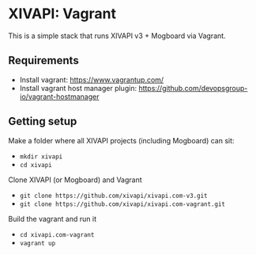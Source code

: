 # XIVAPI: Vagrant

This is a simple stack that runs XIVAPI v3 + Mogboard via Vagrant.

## Requirements

- Install vagrant: https://www.vagrantup.com/
- Install vagrant host manager plugin: https://github.com/devopsgroup-io/vagrant-hostmanager

## Getting setup

Make a folder where all XIVAPI projects (including Mogboard) can sit:

- `mkdir xivapi`
- `cd xivapi`

Clone XIVAPI (or Mogboard) and Vagrant

- `git clone https://github.com/xivapi/xivapi.com-v3.git`
- `git clone https://github.com/xivapi/xivapi.com-vagrant.git`

Build the vagrant and run it

- `cd xivapi.com-vagrant`
- `vagrant up`
